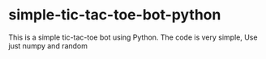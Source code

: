 # simple-tic-tac-toe-bot-python

This is a simple tic-tac-toe bot using Python.
The code is very simple, Use just numpy and random 
